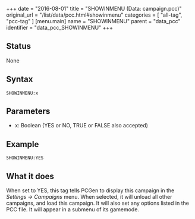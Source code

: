 +++
date = "2016-08-01"
title = "SHOWINMENU (Data: campaign.pcc)"
original_url = "/list/data/pcc.html#showinmenu"
categories = [ "all-tag", "pcc-tag" ]
[menu.main]
    name = "SHOWINMENU"
    parent = "data_pcc"
    identifier = "data_pcc_SHOWINMENU"
+++

## Status

None

## Syntax

`SHOWINMENU:x`

## Parameters

-   x: Boolean (YES or NO, TRUE or FALSE also accepted)



Example
-------

`SHOWINMENU:YES`

What it does
------------

When set to YES, this tag tells PCGen to display this campaign in the
*Settings -&gt; Campaigns* menu. When selected, it will unload all other
campaigns, and load this campaign. It will also set any options listed
in the PCC file. It will appear in a submenu of its gamemode.

